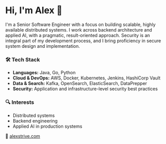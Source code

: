 # Hi, I'm Alex 👋

I'm a Senior Software Engineer with a focus on building scalable, highly available distributed systems. I work across backend architecture and applied AI, with a pragmatic, result-oriented approach. Security is an integral part of my development process, and I bring proficiency in secure system design and implementation.

### 🛠️ Tech Stack
- **Languages:** Java, Go, Python
- **Cloud & DevOps:** AWS, Docker, Kubernetes, Jenkins, HashiCorp Vault 
- **Data & Search:** Kafka, OpenSearch, ElasticSearch, DataPrepper  
- **Security:** Application and infrastructure-level security best practices

### 🔍 Interests
- Distributed systems
- Backend engineering
- Applied AI in production systems

🔗 [alexstrive.com](https://alexstrive.com)
